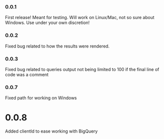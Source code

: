 
### 0.0.1

First release! Meant for testing. Will work on Linux/Mac, not so sure about Windows.
Use under your own discretion!

### 0.0.2

Fixed bug related to how the results were rendered.

### 0.0.3

Fixed bug related to queries output not being limited to 100 if the final line of code was a comment

### 0.0.7

Fixed path for working on Windows

# 0.0.8

Added clientId to ease working with BigQuery